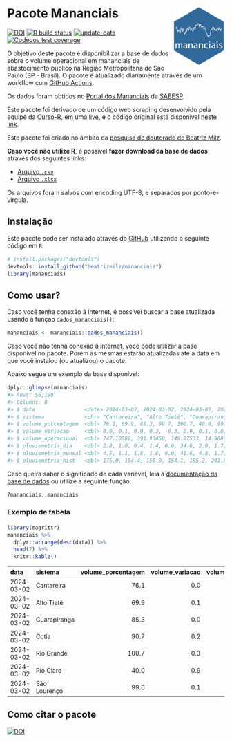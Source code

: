 
<!-- README.md is generated from README.Rmd. Please edit that file -->

# Pacote Mananciais <img src="man/figures/hexlogo.png" align="right" width = "120px"/>

<!-- badges: start -->

[![DOI](https://zenodo.org/badge/DOI/10.5281/zenodo.4733056.svg)](https://doi.org/10.5281/zenodo.4733056)
[![R build
status](https://github.com/beatrizmilz/mananciais/workflows/R-CMD-check/badge.svg)](https://github.com/beatrizmilz/mananciais/actions)
[![update-data](https://github.com/beatrizmilz/mananciais/actions/workflows/2-update_data.yaml/badge.svg)](https://github.com/beatrizmilz/mananciais/actions/workflows/2-update_data.yaml)
[![Codecov test
coverage](https://codecov.io/gh/beatrizmilz/mananciais/branch/master/graph/badge.svg)](https://codecov.io/gh/beatrizmilz/mananciais?branch=master)
<!-- badges: end -->

O objetivo deste pacote é disponibilizar a base de dados sobre o volume
operacional em mananciais de abastecimento público na Região
Metropolitana de São Paulo (SP - Brasil). O pacote é atualizado
diariamente através de um workflow com [GitHub
Actions](https://github.com/beatrizmilz/mananciais/actions).

Os dados foram obtidos no [Portal dos
Mananciais](http://mananciais.sabesp.com.br/Situacao) da
[SABESP](http://site.sabesp.com.br/site/Default.aspx).

Este pacote foi derivado de um código web scraping desenvolvido pela
equipe da [Curso-R](https://www.curso-r.com/), em uma
[live](https://youtu.be/jvZIxrMmOcQ), e o código original está
disponível [neste
link](https://github.com/curso-r/lives/blob/master/drafts/20200730_scraper_sabesp.R).

Este pacote foi criado no âmbito da [pesquisa de doutorado de Beatriz
Milz](https://beatrizmilz.github.io/tese/).

**Caso você não utilize R**, é possível **fazer download da base de
dados** através dos seguintes links:

- [Arquivo
  `.csv`](https://github.com/beatrizmilz/mananciais/raw/master/inst/extdata/mananciais.csv)
- [Arquivo
  `.xlsx`](https://github.com/beatrizmilz/mananciais/blob/master/inst/extdata/mananciais.xlsx?raw=true)

Os arquivos foram salvos com encoding UTF-8, e separados por
ponto-e-vírgula.

## Instalação

Este pacote pode ser instalado através do [GitHub](https://github.com/)
utilizando o seguinte código em `R`:

``` r
# install.packages("devtools")
devtools::install_github("beatrizmilz/mananciais")
library(mananciais)
```

## Como usar?

Caso você tenha conexão à internet, é possível buscar a base atualizada
usando a função `dados_mananciais()`:

``` r
mananciais <- mananciais::dados_mananciais() 
```

Caso você não tenha conexão à internet, você pode utilizar a base
disponível no pacote. Porém as mesmas estarão atualizadas até a data em
que você instalou (ou atualizou) o pacote.

Abaixo segue um exemplo da base disponível:

``` r
dplyr::glimpse(mananciais)
#> Rows: 55,190
#> Columns: 8
#> $ data                <date> 2024-03-02, 2024-03-02, 2024-03-02, 2024-03-02, 2…
#> $ sistema             <chr> "Cantareira", "Alto Tietê", "Guarapiranga", "Cotia…
#> $ volume_porcentagem  <dbl> 76.1, 69.9, 85.3, 90.7, 100.7, 40.0, 99.6, 76.1, 6…
#> $ volume_variacao     <dbl> 0.0, 0.1, 0.0, 0.2, -0.3, 0.9, 0.1, 0.0, 0.2, 0.0,…
#> $ volume_operacional  <dbl> 747.10589, 391.93450, 146.07533, 14.96893, 112.947…
#> $ pluviometria_dia    <dbl> 2.8, 1.0, 0.4, 1.4, 0.0, 34.6, 2.0, 1.7, 0.1, 1.4,…
#> $ pluviometria_mensal <dbl> 4.5, 1.1, 1.8, 1.6, 0.0, 41.6, 4.8, 1.7, 0.1, 1.4,…
#> $ pluviometria_hist   <dbl> 175.0, 154.4, 155.9, 154.1, 185.2, 241.0, 198.9, 1…
```

Caso queira saber o significado de cada variável, leia a [documentação
da base de
dados](https://beatrizmilz.github.io/mananciais/reference/mananciais.html)
ou utilize a seguinte função:

``` r
?mananciais::mananciais
```

### Exemplo de tabela

``` r
library(magrittr)
mananciais %>% 
  dplyr::arrange(desc(data)) %>% 
  head(7) %>%
  knitr::kable()
```

| data       | sistema      | volume_porcentagem | volume_variacao | volume_operacional | pluviometria_dia | pluviometria_mensal | pluviometria_hist |
|:-----------|:-------------|-------------------:|----------------:|-------------------:|-----------------:|--------------------:|------------------:|
| 2024-03-02 | Cantareira   |               76.1 |             0.0 |          747.10589 |              2.8 |                 4.5 |             175.0 |
| 2024-03-02 | Alto Tietê   |               69.9 |             0.1 |          391.93450 |              1.0 |                 1.1 |             154.4 |
| 2024-03-02 | Guarapiranga |               85.3 |             0.0 |          146.07533 |              0.4 |                 1.8 |             155.9 |
| 2024-03-02 | Cotia        |               90.7 |             0.2 |           14.96893 |              1.4 |                 1.6 |             154.1 |
| 2024-03-02 | Rio Grande   |              100.7 |            -0.3 |          112.94709 |              0.0 |                 0.0 |             185.2 |
| 2024-03-02 | Rio Claro    |               40.0 |             0.9 |            5.46457 |             34.6 |                41.6 |             241.0 |
| 2024-03-02 | São Lourenço |               99.6 |             0.1 |           88.48135 |              2.0 |                 4.8 |             198.9 |

## Como citar o pacote

[![DOI](https://zenodo.org/badge/DOI/10.5281/zenodo.4733056.svg)](https://doi.org/10.5281/zenodo.4733056)

